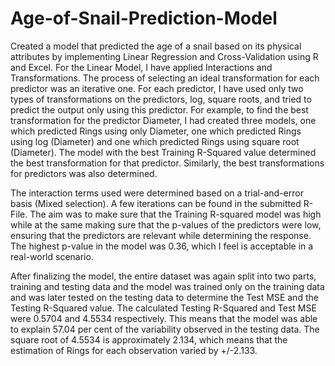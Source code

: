 # Age-of-Snail-Prediction-Model
Created a model that predicted the age of a snail based on its physical attributes by implementing Linear Regression and Cross-Validation using R and Excel.
For the Linear Model, I have applied Interactions and Transformations. The process of selecting an ideal transformation for each predictor was an iterative one. 
For each predictor, I have used only two types of transformations on the predictors, log, square roots, and tried to predict the output only using this predictor. 
For example, to find the best transformation for the predictor Diameter, I had created three models, one which predicted Rings using only Diameter, one which predicted 
Rings using log (Diameter) and one which predicted Rings using square root (Diameter). The model with the best Training R-Squared value determined the best transformation for that predictor. 
Similarly, the best transformations for predictors was also determined.

The interaction terms used were determined based on a trial-and-error basis (Mixed selection). A few iterations can be found in the submitted R-File. 
The aim was to make sure that the Training R-squared model was high while at the same making sure that the p-values of the predictors were low, ensuring that the predictors are relevant while determining the response. 
The highest p-value in the model was 0.36, which I feel is acceptable in a real-world scenario.

After finalizing the model, the entire dataset was again split into two parts, training and testing data and the model was trained only on the training data and was later tested on the testing data to determine the Test MSE and the Testing R-Squared value. 
The calculated Testing R-Squared and Test MSE were 0.5704 and 4.5534 respectively. This means that the model was able to explain 57.04 per cent of the variability observed in the testing data. The square root of 4.5534 is approximately 2.134, which means that the estimation of Rings for each observation varied by +/-2.133.
